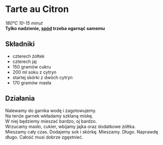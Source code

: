 # Tarte au Citron

_180°C 10-15 minut_  
__Tylko nadzienie, [spód](american_pie.md) trzeba ogarnąć samemu__

## Składniki

- czterech żółtek
- czterech jaj
- 150 gramów cukru
- 200 ml soku z cytryn
- startej skórki z dwóch cytryn
- 170 gramów masła

## Działania

Nalewamy do garnka wodę i zagotowujemy.   
Na tenże garnek wkładamy szklaną miskę.   
W niej będziemy mieszać bardzo, oj bardzo.   
Wrzucamy masło, cukier, wbijamy jajka oraz dodatkowe żółtka.   
Mieszamy cały czas. Dodajemy sok i skórkę. Mieszamy. Długo. Naprawdę długo. Całość musi dobrze zgęstnieć.